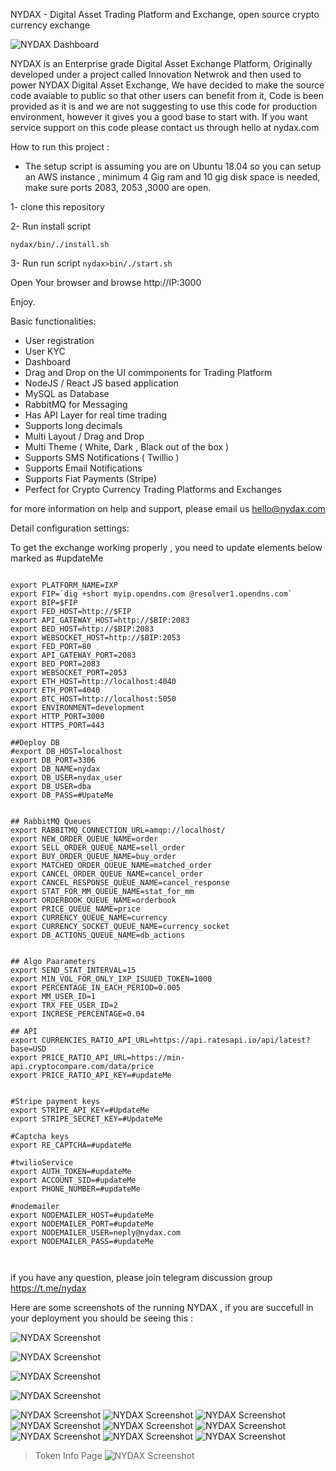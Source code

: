 
NYDAX  - Digital Asset Trading Platform and Exchange, open source crypto currency exchange


![NYDAX Dashboard](/images/NYDAX5.png)

NYDAX is an Enterprise grade Digital Asset Exchange Platform, Originally developed under a project called Innovation Netwrok and then used to power NYDAX Digital Asset Exchange, We have decided to make the source code avaiable to public so that other users can benefit from it, Code is been provided as it is and we are not suggesting to use this code for production environment, however it gives you a good base to start with. If you want service support on this code please contact us through hello at nydax.com

How to run this project :

- The setup script is assuming you are on Ubuntu 18.04 so you can setup an AWS instance , minimum 4 Gig ram and 10 gig disk space is needed, make sure ports 2083, 2053 ,3000 are open.

1- clone this repository

2- Run install script

`nydax/bin/./install.sh`

3- Run run script `nydax>bin/./start.sh`

Open Your browser and browse http://IP:3000

Enjoy.


Basic functionalities:
- User registration
- User KYC
- Dashboard
- Drag and Drop on the UI commponents for Trading Platform
- NodeJS / React JS based application 
- MySQL as Database
- RabbitMQ for Messaging 
- Has API Layer for real time trading 
- Supports long decimals
- Multi Layout / Drag and Drop
- Multi Theme ( White,  Dark , Black out of the box ) 
- Supports SMS Notifications ( Twillio ) 
- Supports Email Notifications 
- Supports Fiat Payments (Stripe)
- Perfect for Crypto Currency Trading Platforms and Exchanges 

for more information on help and support, please email us hello@nydax.com





Detail configuration settings:

To get the exchange working properly , you need to update elements below marked as #updateMe

```

export PLATFORM_NAME=IXP
export FIP=`dig +short myip.opendns.com @resolver1.opendns.com`
export BIP=$FIP
export FED_HOST=http://$FIP
export API_GATEWAY_HOST=http://$BIP:2083
export BED_HOST=http://$BIP:2083
export WEBSOCKET_HOST=http://$BIP:2053
export FED_PORT=80
export API_GATEWAY_PORT=2083
export BED_PORT=2083
export WEBSOCKET_PORT=2053
export ETH_HOST=http://localhost:4040
export ETH_PORT=4040
export BTC_HOST=http://localhost:5050
export ENVIRONMENT=development
export HTTP_PORT=3000
export HTTPS_PORT=443

##Deploy DB
#export DB_HOST=localhost
export DB_PORT=3306
export DB_NAME=nydax
export DB_USER=nydax_user
export DB_USER=dba
export DB_PASS=#UpateMe


## RabbitMQ Queues
export RABBITMQ_CONNECTION_URL=amqp://localhost/
export NEW_ORDER_QUEUE_NAME=order
export SELL_ORDER_QUEUE_NAME=sell_order
export BUY_ORDER_QUEUE_NAME=buy_order
export MATCHED_ORDER_QUEUE_NAME=matched_order
export CANCEL_ORDER_QUEUE_NAME=cancel_order
export CANCEL_RESPONSE_QUEUE_NAME=cancel_response
export STAT_FOR_MM_QUEUE_NAME=stat_for_mm
export ORDERBOOK_QUEUE_NAME=orderbook
export PRICE_QUEUE_NAME=price
export CURRENCY_QUEUE_NAME=currency
export CURRENCY_SOCKET_QUEUE_NAME=currency_socket
export DB_ACTIONS_QUEUE_NAME=db_actions


## Algo Paarameters
export SEND_STAT_INTERVAL=15
export MIN_VOL_FOR_ONLY_IXP_ISUUED_TOKEN=1000
export PERCENTAGE_IN_EACH_PERIOD=0.005
export MM_USER_ID=1
export TRX_FEE_USER_ID=2
export INCRESE_PERCENTAGE=0.04

## API
export CURRENCIES_RATIO_API_URL=https://api.ratesapi.io/api/latest?base=USD
export PRICE_RATIO_API_URL=https://min-api.cryptocompare.com/data/price
export PRICE_RATIO_API_KEY=#updateMe


#Stripe payment keys
export STRIPE_API_KEY=#UpdateMe
export STRIPE_SECRET_KEY=#UpdateMe

#Captcha keys
export RE_CAPTCHA=#updateMe

#twilioService
export AUTH_TOKEN=#updateMe
export ACCOUNT_SID=#updateMe
export PHONE_NUMBER=#updateMe

#nodemailer
export NODEMAILER_HOST=#updateMe
export NODEMAILER_PORT=#updateMe
export NODEMAILER_USER=neply@nydax.com
export NODEMAILER_PASS=#updateMe



```

if you have any question, please join telegram discussion group   https://t.me/nydax



Here are some screenshots of the running NYDAX , if you are succefull in your deployment you should be seeing this :

![NYDAX Screenshot](/images/NYDAX1.png)

![NYDAX Screenshot](/images/NYDAX2.png)

![NYDAX Screenshot](/images/NYDAX3.png)

![NYDAX Screenshot](/images/NYDAX4.png)

![NYDAX Screenshot](/images/NYDAX5.png)
![NYDAX Screenshot](/images/NYDAX6.png)
![NYDAX Screenshot](/images/NYDAX7.png)
![NYDAX Screenshot](/images/NYDAX8.png)
![NYDAX Screenshot](/images/NYDAX9.png)
![NYDAX Screenshot](/images/NYDAX10.png)
![NYDAX Screenshot](/images/NYDAX11.png)
![NYDAX Screenshot](/images/NYDAX12.png)
![NYDAX Screenshot](/images/NYDAX13.png)
>Token Info Page
![NYDAX Screenshot](/images/NYDAX14.png)

